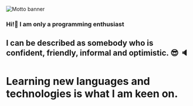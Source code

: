 ![Motto banner](https://res.cloudinary.com/phuchoangnguyen1812/image/upload/v1645979598/haha_nbgyiz.jpg)
### Hi!👋 I am only a programming enthusiast
## I can be described as somebody who is confident, friendly, informal and optimistic. 😎 🔈
# Learning new languages and technologies is what I am keen on. 
<!--
**PhucHoangNguyen1812/PhucHoangNguyen1812** is a ✨ _special_ ✨ repository because its `README.md` (this file) appears on your GitHub profile.

Here are some ideas to get you started:

- 🔭 I’m currently working on ...
- 🌱 I’m currently learning ...
- 👯 I’m looking to collaborate on ...
- 🤔 I’m looking for help with ...
- 💬 Ask me about ...
- 📫 How to reach me: ...
- 😄 Pronouns: ...
- ⚡ Fun fact: ...
-->
